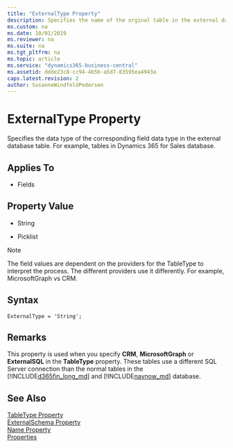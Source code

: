 ```yaml
---
title: "ExternalType Property"
description: Specifies the name of the orginal table in the external database. 
ms.custom: na
ms.date: 10/01/2019
ms.reviewer: na
ms.suite: na
ms.tgt_pltfrm: na
ms.topic: article
ms.service: "dynamics365-business-central"
ms.assetid: ddde23c8-cc94-4b5b-a5d7-83595ea4943a
caps.latest.revision: 2
author: SusanneWindfeldPedersen
---
```


 

# ExternalType Property
Specifies the data type of the corresponding field data type in the external database table. For example, tables in Dynamics 365 for Sales database.

## Applies To  

-   Fields 

## Property Value  
-   String  

-   Picklist

> [!NOTE]  
> The field values are dependent on the providers for the TableType to interpret the process. The different providers use it differently. For example,  MicrosoftGraph vs CRM. 

## Syntax
```
ExternalType = 'String';
```

## Remarks  
This property is used when you specify **CRM**, **MicrosoftGraph** or **ExternalSQL** in the **TableType** property. These tables use a different SQL Server connection than the normal tables in the [!INCLUDE[d365fin_long_md](../includes/d365fin_long_md.md)] and [!INCLUDE[navnow_md](../includes/navnow_md.md)] database.  

## See Also  
[TableType Property](devenv-tabletype-property.md)   
[ExternalSchema Property](devenv-externalschema-property.md)   
[Name Property](devenv-name-property.md)   
[Properties](devenv-properties.md)   

